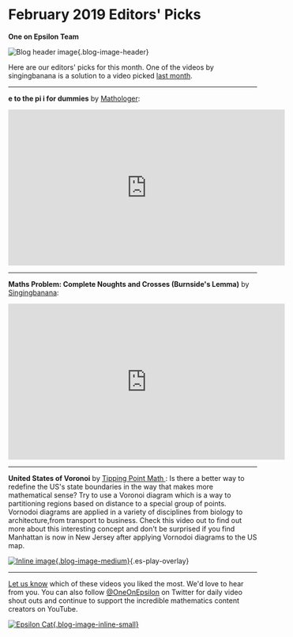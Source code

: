 # February 2019 Editors' Picks

**One on Epsilon Team**

![Blog header image](https://es-app.com/assets/mrmr19.jpg){.blog-image-header}

Here are our editors' picks for this month. One of the videos by singingbanana is a solution to a video picked [last month](https://epsilonstream.com/blog/jan-2019-editors-picks/).

---
**e to the pi i for dummies** by [Mathologer](https://www.youtube.com/channel/UC1_uAIS3r8Vu6JjXWvastJg): 

<center>
<iframe width="560" height="315" src="https://www.youtube.com/embed/-dhHrg-KbJ0" frameborder="0" allow="accelerometer; autoplay; encrypted-media; gyroscope; picture-in-picture" allowfullscreen></iframe>
</center>



---
**Maths Problem: Complete Noughts and Crosses (Burnside's Lemma)** by [Singingbanana](https://www.youtube.com/channel/UCMpizQXRt817D0qpBQZ2TlA): 

<center>
<iframe width="560" height="315" src="https://www.youtube.com/embed/wdDF7_vfLcE" frameborder="0" allow="accelerometer; autoplay; encrypted-media; gyroscope; picture-in-picture" allowfullscreen></iframe>
</center>



---
**United States of Voronoi** by [Tipping Point Math
](https://www.youtube.com/channel/UCjwOWaOX-c-NeLnj_YGiNEg): Is there a better way to redefine the US's state boundaries in the way that makes more mathematical sense? Try to use a Voronoi diagram which is a way to partitioning regions based on distance to a special group of points. Vornodoi diagrams are applied in a variety of disciplines from biology to architecture,from transport to business. Check this video out to find out more about this interesting concept and don't be surprised if you find Manhattan is now in New Jersey after applying Vornodoi diagrams to the US map.  

[![Inline image](https://i.ytimg.com/vi/b_uvofsYl9s/mqdefault.jpg
){.blog-image-medium}](https://epsilonstream.com/video/fsyl9s/){.es-play-overlay}

---

[Let us know](https://oneonepsilon.com/contact-us/) which of these videos you liked the most. We'd love to hear from you. You can also follow [@OneOnEpsilon](https://twitter.com/oneonepsilon) on Twitter for daily video shout outs and continue to support the incredible mathematics content creators on YouTube.

[![Epsilon Cat](https://es-app.com/blog-assets/epsilonCat.jpg){.blog-image-inline-small}](https://www.youtube.com/watch?v=7zZhs3nMYKw)
